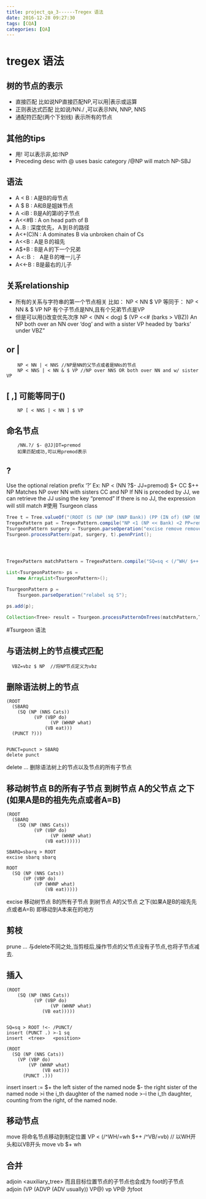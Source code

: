 ```yaml
---
title: project_qa_3------Tregex 语法
date: 2016-12-28 09:27:30
tags: [CQA]
categories: [QA]
---
```

# tregex 语法

## 树的节点的表示
- 直接匹配
比如说NP直接匹配NP,可以用|表示或运算
- 正则表达式匹配
比如说/NN./  ,可以表示NN, NNP, NNS
- 通配符匹配(两个下划线)
表示所有的节点

## 其他的tips

- 用! 可以表示非,如:!NP
- Preceding desc with @ uses basic category /@NP will match NP-SBJ

## 语法
- A < B :  A是B的母节点
- A $ B :  A和B是姐妹节点
- A <iB :  B是A的第i的子节点
- A<<#B :  A on head path of B
- A..B  :  深度优先，Ａ到Ｂ的路径
- A<+(C)N : A dominates B via unbroken chain of Cs
- A<<B  : A是Ｂ的祖先
- A$+B  : B是Ａ的下一个兄弟
- Ａ<:Ｂ :　A是Ｂ的唯一儿子
- A<<-B : B是最右的儿子

## 关系relationship
- 所有的关系与字符串的第一个节点相关
比如：
        NP < NN $ VP
等同于：
        NP < NN & $ VP
NP 有个子节点是NN,且有个兄弟节点是VP
- 但是可以用()改变优先次序
        NP < (NN < dog) $ (VP <<# (barks > VBZ))
An NP both over an NN over ‘dog’ and with a sister VP headed by ‘barks’ under VBZ”

## or |
        NP < NN | < NNS //NP是NN的父节点或者是NNs的节点
        NP < NNS | < NN & $ VP //NP over NNS OR both over NN and w/ sister VP

## [ ,]    可能等同于()
        NP [ < NNS | < NN ] $ VP

## 命名节点
        /NN.?/ $- @JJ|DT=premod
        如果匹配成功,可以用premod表示
## ?
Use the optional relation prefix ‘?’
Ex: NP < (NN ?$- JJ=premod) $+ CC $++ NP
Matches NP over NN with sisters CC and NP
If NN is preceded by JJ, we can retrieve the JJ using the key “premod”
If there is no JJ, the expression will still match
#使用 Tsurgeon class


``` java
Tree t = Tree.valueOf("(ROOT (S (NP (NP (NNP Bank)) (PP (IN of) (NP (NNP America)))) (VP (VBD called)) (. .)))");
TregexPattern pat = TregexPattern.compile("NP <1 (NP << Bank) <2 PP=remove");
TsurgeonPattern surgery = Tsurgeon.parseOperation("excise remove remove");
Tsurgeon.processPattern(pat, surgery, t).pennPrint();




TregexPattern matchPattern = TregexPattern.compile("SQ=sq < (/^WH/ $++ VP)");

List<TsurgeonPattern> ps =
	new ArrayList<TsurgeonPattern>();

TsurgeonPattern p =
	Tsurgeon.parseOperation("relabel sq S");

ps.add(p);

Collection<Tree> result = Tsurgeon.processPatternOnTrees(matchPattern,Tsurgeon.collectOperations(ps),lTrees);
```
#Tsurgeon 语法

## 与语法树上的节点模式匹配

```
  VBZ=vbz $ NP  //将NP节点定义为vbz
```

## 删除语法树上的节点
```
(ROOT
  (SBARQ
    (SQ (NP (NNS Cats))
          (VP (VBP do)
                (VP (WHNP what)
			  (VB eat)))
  (PUNCT ?)))


PUNCT=punct > SBARQ
delete punct
```
delete <name1>…<nameN>
删除语法树上的节点以及节点的所有子节点

## 移动树节点 B的所有子节点 到树节点 A的父节点 之下(如果A是B的祖先先点或者A=B)
```
(ROOT
  (SBARQ
    (SQ (NP (NNS Cats))
          (VP (VBP do)
                (VP (WHNP what)
			  (VB eat))))))

SBARQ=sbarq > ROOT
excise sbarq sbarq

ROOT
  (SQ (NP (NNS Cats))
      (VP (VBP do)
          (VP (WHNP what)
              (VB eat)))))
```
excise <name1> <name2>
移动树节点 B的所有子节点 到树节点 A的父节点 之下(如果A是B的祖先先点或者A=B)
即移动到A本来在的地方

## 剪枝
 prune <name1>…<nameN>
 与delete不同之处,当剪枝后,操作节点的父节点没有子节点,也将子节点减去.

## 插入

```
(ROOT
    (SQ (NP (NNS Cats))
          (VP (VBP do)
                (VP (WHNP what)
		  	 (VB eat)))))


SQ=sq > ROOT !<- /PUNCT/
insert (PUNCT .) >-1 sq
insert  <tree>	 <position>

(ROOT
  (SQ (NP (NNS Cats))
    (VP (VBP do)
        (VP (WHNP what)
	         (VB eat)))
 	  (PUNCT .)))
```
insert <name> <position>
insert <tree>   <position>
<position> := <relation> <name>
<relation>
$+ 	the left sister of the named node
$-		the right sister of the named node
\>i 		the i_th daughter of the named node
\>-i 	the i_th daughter, counting from the 		right, of the named node.

## 移动节点
move <name> <position>  将命名节点移动到制定位置
VP < (/^WH/=wh $++ /^VB/=vb) // 以WH开头和以VB开头
move vb $+ wh

## 合并

adjoin <auxiliary_tree> <name>
而且目标位置节点的子节点也会成为 foot的子节点
adjoin (VP (ADVP (ADV usually)) VP@) vp                    VP@ 为foot
